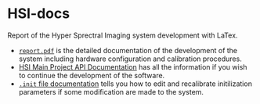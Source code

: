# HSI-docs
Report of the Hyper Sprectral Imaging system development with LaTex.

- [`report.pdf`](https://github.com/HyperSpectral-Imaging/HSI-docs/blob/2d53a72a3b5364961a848e084f8706e8366c9023/report.pdf) is the detailed documentation of the development of the system including hardware configuration and calibration procedures.
- [HSI Main Project API Documentation](https://cheng-posheng.gitbook.io/hsi-main-project-api-documentation/) has all the information if you wish to continue the development of the software.
- [`.init` file documentation](https://bencer.notion.site/init-file-documentation-for-HSI-system-f05871402b4142f085a79efb22f836e6) tells you how to edit and recalibrate initilization parameters if some modification are made to the system.  
